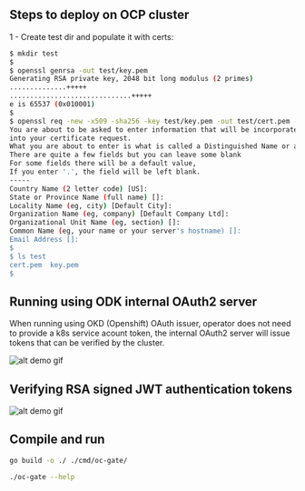 ## Steps to deploy on OCP cluster

1 - Create test dir and populate it with certs:

``` bash
$ mkdir test
$
$ openssl genrsa -out test/key.pem
Generating RSA private key, 2048 bit long modulus (2 primes)
..............+++++
..............................+++++
e is 65537 (0x010001)
$
$ openssl req -new -x509 -sha256 -key test/key.pem -out test/cert.pem -days 3650
You are about to be asked to enter information that will be incorporated
into your certificate request.
What you are about to enter is what is called a Distinguished Name or a DN.
There are quite a few fields but you can leave some blank
For some fields there will be a default value,
If you enter '.', the field will be left blank.
-----
Country Name (2 letter code) [US]:
State or Province Name (full name) []:
Locality Name (eg, city) [Default City]:
Organization Name (eg, company) [Default Company Ltd]:
Organizational Unit Name (eg, section) []:
Common Name (eg, your name or your server's hostname) []:
Email Address []:
$
$ ls test
cert.pem  key.pem
$
```

## Running using ODK internal OAuth2 server

When running using OKD (Openshift) OAuth issuer, operator does not need to provide a k8s service acount token,
the internal OAuth2 server will issue tokens that can be verified by the cluster.

![alt demo gif](https://raw.githubusercontent.com/yaacov/oc-gate/main/web/public/using_okd_oauth.gif)

## Verifying RSA signed JWT authentication tokens

![alt demo gif](https://raw.githubusercontent.com/yaacov/oc-gate/main/web/public/custom_tokens.gif)

## Compile and run

``` bash
go build -o ./ ./cmd/oc-gate/

./oc-gate --help
```
